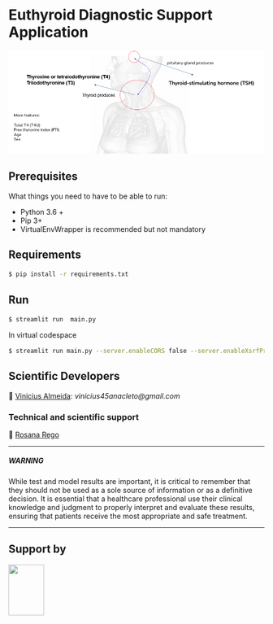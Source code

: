 # Euthyroid Diagnostic Support Application 

![Figure](https://github.com/cilab-ufersa/euthyroid_diagnostic_support_app/blob/develop/imge.png)

## Prerequisites

What things you need to have to be able to run:

  * Python 3.6 +
  * Pip 3+
  * VirtualEnvWrapper is recommended but not mandatory

## Requirements 

```bash
$ pip install -r requirements.txt
```

## Run 

```bash
$ streamlit run  main.py
```

In virtual codespace 
```bash
$ streamlit run main.py --server.enableCORS false --server.enableXsrfProtection false
```


## Scientific Developers
👤 [Vinicius Almeida](https://github.com/vinicius-a-almeida): 
  _vinicius45anacleto@gmail.com_
  


### Technical and scientific support 

👤 [Rosana Rego](https://github.com/roscibely)


---

##### *WARNING*

While test and model results are important, it is critical to remember that they should not be used as a sole source of information or as a definitive decision. It is essential that a healthcare professional use their clinical knowledge and judgment to properly interpret and evaluate these results, ensuring that patients receive the most appropriate and safe treatment.
            
---
  
## Support by 
<div>

  <img src="https://github.com/roscibely/algorithms-and-data-structure/blob/main/Ufersa.png" width="70" height="100">
</div>
